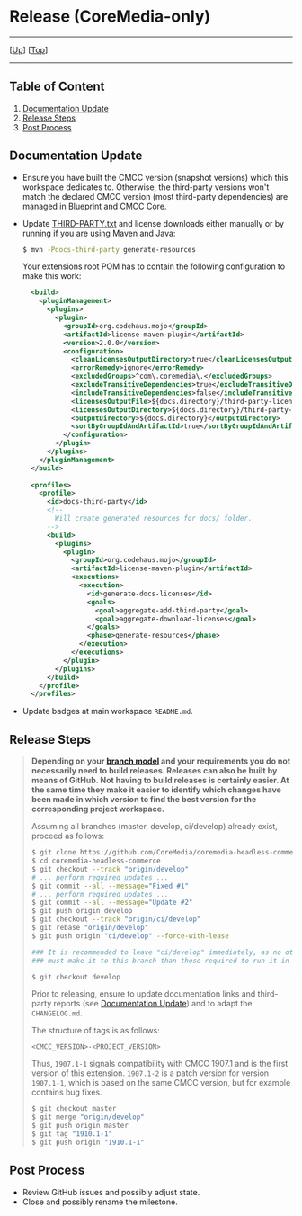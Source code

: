 # Release (CoreMedia-only)

--------------------------------------------------------------------------------

\[[Up](README.md)\] \[[Top](#top)\]

--------------------------------------------------------------------------------

## Table of Content

1. [Documentation Update](#documentation-update)
1. [Release Steps](#release-steps)
1. [Post Process](#post-process)

## Documentation Update

* Ensure you have built the CMCC version (snapshot versions) which this
    workspace dedicates to. Otherwise, the third-party versions won't
    match the declared CMCC version (most third-party dependencies)
    are managed in Blueprint and CMCC Core.

* Update [THIRD-PARTY.txt](../THIRD-PARTY.txt) and license downloads either manually or by running if you are using Maven and Java:

    ```bash
    $ mvn -Pdocs-third-party generate-resources
    ```
  
  Your extensions root POM has to contain the following configuration to make this work:
  
  ```xml
    <build>
      <pluginManagement>
        <plugins>
          <plugin>
            <groupId>org.codehaus.mojo</groupId>
            <artifactId>license-maven-plugin</artifactId>
            <version>2.0.0</version>
            <configuration>
              <cleanLicensesOutputDirectory>true</cleanLicensesOutputDirectory>
              <errorRemedy>ignore</errorRemedy>
              <excludedGroups>^com\.coremedia\.</excludedGroups>
              <excludeTransitiveDependencies>true</excludeTransitiveDependencies>
              <includeTransitiveDependencies>false</includeTransitiveDependencies>
              <licensesOutputFile>${docs.directory}/third-party-licenses/licenses.xml</licensesOutputFile>
              <licensesOutputDirectory>${docs.directory}/third-party-licenses</licensesOutputDirectory>
              <outputDirectory>${docs.directory}</outputDirectory>
              <sortByGroupIdAndArtifactId>true</sortByGroupIdAndArtifactId>
            </configuration>
          </plugin>
        </plugins>
      </pluginManagement>
    </build>
    
    <profiles>
      <profile>
        <id>docs-third-party</id>
        <!--
          Will create generated resources for docs/ folder.
        -->
        <build>
          <plugins>
            <plugin>
              <groupId>org.codehaus.mojo</groupId>
              <artifactId>license-maven-plugin</artifactId>
              <executions>
                <execution>
                  <id>generate-docs-licenses</id>
                  <goals>
                    <goal>aggregate-add-third-party</goal>
                    <goal>aggregate-download-licenses</goal>
                  </goals>
                  <phase>generate-resources</phase>
                </execution>
              </executions>
            </plugin>
          </plugins>
        </build>
      </profile>
    </profiles>
  ```

* Update badges at main workspace `README.md`.
    
## Release Steps

> **Depending on your [branch model](contribute.md#-branches-and-tags) and your requirements you do not necessarily need to build releases. Releases can also be built by means of GitHub. Not having to build releases is certainly easier. At the same time they make it easier to identify which changes have been made in which version to find the best version for the corresponding project workspace.** 
>
> Assuming all branches (master, develop, ci/develop) already exist, proceed as follows:
>
> ```bash
> $ git clone https://github.com/CoreMedia/coremedia-headless-commerce.git
> $ cd coremedia-headless-commerce
> $ git checkout --track "origin/develop"
> # ... perform required updates ...
> $ git commit --all --message="Fixed #1"
> # ... perform required updates ...
> $ git commit --all --message="Update #2"
> $ git push origin develop 
> $ git checkout --track "origin/ci/develop"
> $ git rebase "origin/develop"
> $ git push origin "ci/develop" --force-with-lease
> 
> ### It is recommended to leave "ci/develop" immediately, as no other commits
> ### must make it to this branch than those required to run it in CoreMedia CI!
> 
> $ git checkout develop
> ```
> 
> Prior to releasing, ensure to update documentation links and third-party reports
> (see [Documentation Update](#documentation-update)) and to adapt the `CHANGELOG.md`.
> 
> The structure of tags is as follows:
> 
> ```text
> <CMCC_VERSION>-<PROJECT_VERSION>
> ```
> 
> Thus, `1907.1-1` signals compatibility with CMCC 1907.1 and is the first
> version of this extension. `1907.1-2` is a patch version for
> version `1907.1-1`, which is based on the same CMCC version, but for example
> contains bug fixes.
> 
> 
> ```bash
> $ git checkout master
> $ git merge "origin/develop"
> $ git push origin master
> $ git tag "1910.1-1"
> $ git push origin "1910.1-1"
> ```

## Post Process

* Review GitHub issues and possibly adjust state.
* Close and possibly rename the milestone.
